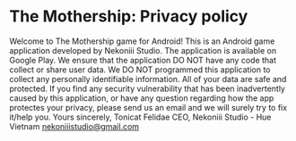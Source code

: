 # The Mothership: Privacy policy
Welcome to The Mothership game for Android!
This is an Android game application developed by Nekoniii Studio. The application is available on Google Play.
We ensure that the application DO NOT have any code that collect or share user data. We DO NOT programmed this application to collect any personally identifiable information. All of your data are safe and protected.
If you find any security vulnerability that has been inadvertently caused by this application, or have any question regarding how the app protectes your privacy, please send us an email and we will surely try to fix it/help you.
Yours sincerely,
Tonicat Felidae
CEO, Nekoniii Studio - Hue Vietnam
nekoniiistudio@gmail.com
